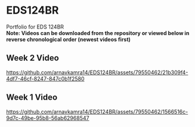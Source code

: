 # EDS124BR
Portfolio for EDS 124BR
<br>
**Note: Videos can be downloaded from the repository or viewed below in reverse chronological order (newest videos first)**

## Week 2 Video
https://github.com/arnavkamra14/EDS124BR/assets/79550462/21b309f4-4df7-46cf-8247-847c0b1f2580


## Week 1 Video
https://github.com/arnavkamra14/EDS124BR/assets/79550462/1566516c-9d7c-49be-95b8-56ab62968547


